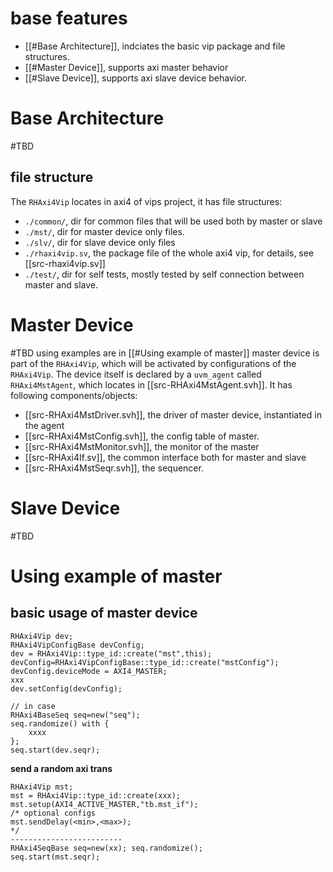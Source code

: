 # base features
- [[#Base Architecture]], indciates the basic vip package and file structures.
- [[#Master Device]], supports axi master behavior
- [[#Slave Device]], supports axi slave device behavior.

# Base Architecture
#TBD 
## file structure
The `RHAxi4Vip` locates in axi4 of vips project, it has file structures:
- `./common/`, dir for common files that will be used both by master or slave
- `./mst/`, dir for master device only files.
- `./slv/`, dir for slave device only files
- `./rhaxi4vip.sv`, the package file of the whole axi4 vip, for details, see [[src-rhaxi4vip.sv]]
- `./test/`, dir for self tests, mostly tested by self connection between master and slave.
# Master Device
#TBD 
using examples are in [[#Using example of master]]
master device is part of the `RHAxi4Vip`, which will be activated by configurations of the `RHAxi4Vip`.
The device itself is declared by a `uvm_agent` called `RHAxi4MstAgent`, which locates in [[src-RHAxi4MstAgent.svh]]. It has following components/objects:
- [[src-RHAxi4MstDriver.svh]], the driver of master device, instantiated in the agent
- [[src-RHAxi4MstConfig.svh]], the config table of master.
- [[src-RHAxi4MstMonitor.svh]], the monitor of the master
- [[src-RHAxi4If.sv]], the common interface both for master and slave
- [[src-RHAxi4MstSeqr.svh]], the sequencer.

# Slave Device
#TBD 

# Using example of master
## basic usage of master device
```
RHAxi4Vip dev;
RHAxi4VipConfigBase devConfig;
dev = RHAxi4Vip::type_id::create("mst",this);
devConfig=RHAxi4VipConfigBase::type_id::create("mstConfig");
devConfig.deviceMode = AXI4_MASTER;
xxx
dev.setConfig(devConfig);

// in case
RHAxi4BaseSeq seq=new("seq");
seq.randomize() with {
	xxxx
};
seq.start(dev.seqr);
```

**send a random axi trans**
```
RHAxi4Vip mst;
mst = RHAxi4Vip::type_id::create(xxx);
mst.setup(AXI4_ACTIVE_MASTER,"tb.mst_if");
/* optional configs
mst.sendDelay(<min>,<max>);
*/
-------------------------
RHAxi4SeqBase seq=new(xx); seq.randomize();
seq.start(mst.seqr);
```
